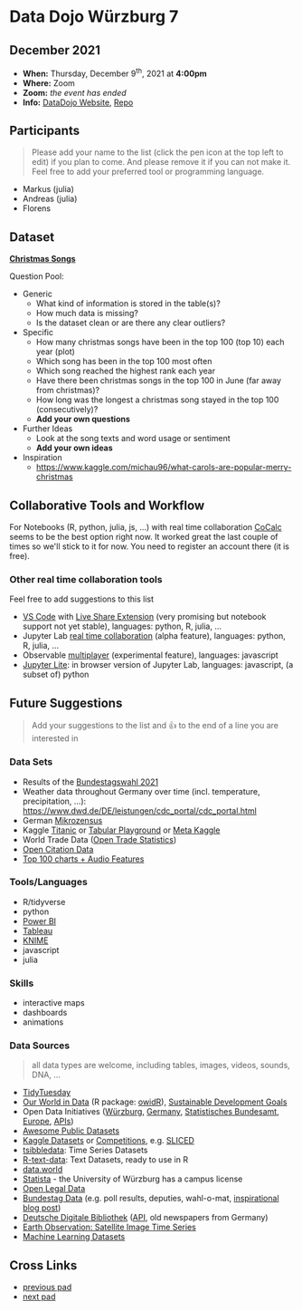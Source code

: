 # Data Dojo Würzburg 7

## December 2021
 - **When:** Thursday, December 9<sup>th</sup>, 2021 at **4:00pm**
 - **Where:** Zoom
 - **Zoom:** *the event has ended*
 - **Info:** [DataDojo Website](https://ddojo.github.io/), [Repo](https://github.com/ddojo/ddojo.github.io)

## Participants
> Please add your name to the list (click the pen icon at the top left to edit) if you plan to come. And please remove it if you can not make it. Feel free to add your preferred tool or programming language.
 - Markus (julia)
 - Andreas (julia)
 - Florens

## Dataset

[**Christmas Songs**](https://www.kaggle.com/sharkbait1223/billboard-top-100-christmas-carol-dataset)

Question Pool:
- Generic
    - What kind of information is stored in the table(s)?
    - How much data is missing?
    - Is the dataset clean or are there any clear outliers?
- Specific
    - How many christmas songs have been in the top 100 (top 10) each year (plot)
    - Which song has been in the top 100 most often
    - Which song reached the highest rank each year
    - Have there been christmas songs in the top 100 in June (far away from christmas)?
    - How long was the longest a christmas song stayed in the top 100 (consecutively)?
    - **Add your own questions**
- Further Ideas
    - Look at the song texts and word usage or sentiment
    - **Add your own ideas**
- Inspiration
    - https://www.kaggle.com/michau96/what-carols-are-popular-merry-christmas

## Collaborative Tools and Workflow

For Notebooks (R, python, julia, js, ...) with real time collaboration [CoCalc](https://cocalc.com) seems to be the best option right now. It worked great the last couple of times so we'll stick to it for now. You need to register an account there (it is free).

### Other real time collaboration tools

Feel free to add suggestions to this list

- [VS Code](https://code.visualstudio.com/) with [Live Share Extension](https://marketplace.visualstudio.com/items?itemName=MS-vsliveshare.vsliveshare) (very promising but notebook support not yet stable), languages: python, R, julia, ...
- Jupyter Lab [real time collaboration](https://github.com/jupyterlab/jupyterlab/pull/10118) (alpha feature), languages: python, R, julia, ...
- Observable [multiplayer](https://observablehq.com/@observablehq/introducing-observable-collaboration) (experimental feature), languages: javascript
- [Jupyter Lite](https://jupyterlite.readthedocs.io/en/latest/): in browser version of Jupyter Lab, languages: javascript, (a subset of) python

## Future Suggestions
> Add your suggestions to the list and :+1: to the end of a line you are interested in

### Data Sets
- Results of the [Bundestagswahl 2021](https://www.bundeswahlleiter.de/bundestagswahlen/2021/ergebnisse/opendata.html)
- Weather data throughout Germany over time (incl. temperature, precipitation, ...): https://www.dwd.de/DE/leistungen/cdc_portal/cdc_portal.html
- German [Mikrozensus](https://www.destatis.de/DE/Themen/Gesellschaft-Umwelt/Bevoelkerung/Haushalte-Familien/Methoden/mikrozensus.html)
- Kaggle [Titanic](https://www.kaggle.com/c/titanic) or [Tabular Playground](https://www.kaggle.com/competitions?hostSegmentIdFilter=8) or [Meta Kaggle](https://www.kaggle.com/kaggle/meta-kaggle)
- World Trade Data ([Open Trade Statistics](https://tradestatistics.io))
- [Open Citation Data](http://opencitations.net/download#coci)
- [Top 100 charts + Audio Features](https://github.com/rfordatascience/tidytuesday/blob/master/data/2021/2021-09-14/readme.md)

### Tools/Languages
- R/tidyverse
- python
- [Power BI](https://www.microsoft.com/en-US/download/details.aspx?id=58494)
- [Tableau](https://www.tableau.com)
- [KNIME](https://www.knime.com/)
- javascript
- julia


### Skills
- interactive maps
- dashboards
- animations

### Data Sources
> all data types are welcome, including tables, images, videos, sounds, DNA, ...

- [TidyTuesday](https://github.com/rfordatascience/tidytuesday)
- [Our World in Data](https://ourworldindata.org/) (R package: [owidR](https://github.com/piersyork/owidR)), [Sustainable Development Goals](https://sdg-tracker.org/)
- Open Data Initiatives ([Würzburg](https://opendata.wuerzburg.de/), [Germany](https://www.govdata.de/), [Statistisches Bundesamt](https://www.destatis.de/), [Europe](https://data.europa.eu/en), [APIs](https://bund.dev/))
- [Awesome Public Datasets](https://github.com/awesomedata/awesome-public-datasets)
- [Kaggle Datasets](https://www.kaggle.com/datasets) or [Competitions](https://kaggle.com/competitions), e.g. [SLICED](https://www.kaggle.com/search?q=Sliced+in%3Acompetitions)
- [tsibbledata](https://tsibbledata.tidyverts.org/reference/index.html): Time Series Datasets
- [R-text-data](https://github.com/EmilHvitfeldt/R-text-data): Text Datasets, ready to use in R
- [data.world](https://data.world/)
- [Statista](https://de.statista.com/) - the University of Würzburg has a campus license
- [Open Legal Data](https://de.openlegaldata.io/)
- [Bundestag Data](https://github.com/bundestag) (e.g. poll results, deputies, wahl-o-mat, [inspirational blog post](https://jollydata.blog/posts/2021-03-14-bundestag-part-iii/))
- [Deutsche Digitale Bibliothek](https://www.deutsche-digitale-bibliothek.de/newspaper) ([API](https://labs.deutsche-digitale-bibliothek.de/app/ddbapi/), old newspapers from Germany)
- [Earth Observation: Satellite Image Time Series](https://e-sensing.github.io/sitsbook)
- [Machine Learning Datasets](https://paperswithcode.com/datasets)


## Cross Links
 - [previous pad](https://ddojo.github.io/pad_archive/06_datadojo)
 - [next pad](https://ddojo.github.io/pad_archive/08_datadojo)
